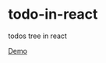 # todo-in-react
todos tree in react

[Demo](https://rawgit.com/shishirarora3/todo-in-react/master/todos-in-react/index.html)
